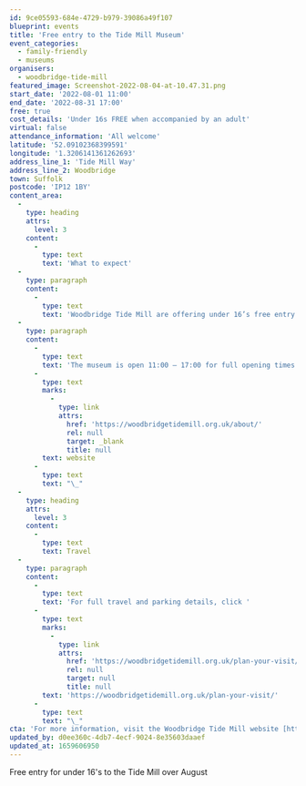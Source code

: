 ```yaml
---
id: 9ce05593-684e-4729-b979-39086a49f107
blueprint: events
title: 'Free entry to the Tide Mill Museum'
event_categories:
  - family-friendly
  - museums
organisers:
  - woodbridge-tide-mill
featured_image: Screenshot-2022-08-04-at-10.47.31.png
start_date: '2022-08-01 11:00'
end_date: '2022-08-31 17:00'
free: true
cost_details: 'Under 16s FREE when accompanied by an adult'
virtual: false
attendance_information: 'All welcome'
latitude: '52.09102368399591'
longitude: '1.3206141361262693'
address_line_1: 'Tide Mill Way'
address_line_2: Woodbridge
town: Suffolk
postcode: 'IP12 1BY'
content_area:
  -
    type: heading
    attrs:
      level: 3
    content:
      -
        type: text
        text: 'What to expect'
  -
    type: paragraph
    content:
      -
        type: text
        text: 'Woodbridge Tide Mill are offering under 16’s free entry to the museum over August, when accompanied by an adult. This is a fantastic opportunity for families to explore the museum and its history in the beautiful town of Woodbridge.'
  -
    type: paragraph
    content:
      -
        type: text
        text: 'The museum is open 11:00 – 17:00 for full opening times visit the '
      -
        type: text
        marks:
          -
            type: link
            attrs:
              href: 'https://woodbridgetidemill.org.uk/about/'
              rel: null
              target: _blank
              title: null
        text: website
      -
        type: text
        text: "\_"
  -
    type: heading
    attrs:
      level: 3
    content:
      -
        type: text
        text: Travel
  -
    type: paragraph
    content:
      -
        type: text
        text: 'For full travel and parking details, click '
      -
        type: text
        marks:
          -
            type: link
            attrs:
              href: 'https://woodbridgetidemill.org.uk/plan-your-visit/'
              rel: null
              target: null
              title: null
        text: 'https://woodbridgetidemill.org.uk/plan-your-visit/'
      -
        type: text
        text: "\_"
cta: 'For more information, visit the Woodbridge Tide Mill website [https://woodbridgetidemill.org.uk/about/](https://woodbridgetidemill.org.uk/about/ )'
updated_by: d0ee360c-4db7-4ecf-9024-8e35603daaef
updated_at: 1659606950
---
```

Free entry for under 16's to the Tide Mill over August